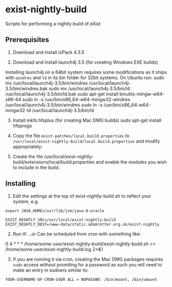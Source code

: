 # exist-nightly-build
Scripts for performing a nightly build of eXist

## Prerequisites
1. Download and install IzPack 4.3.5

2. Download and install launch4j 3.5 (for creating Windows EXE builds)

Installing launch4j on a 64bit system requires some modifications as it ships with `windres` and `ld` in its bin folder for 32bit systems. On Ubuntu run:
sudo mv /usr/local/launch4j-3.5/bin/windres /usr/local/launch4j-3.5/bin/windres.bak
sudo mv /usr/local/launch4j-3.5/bin/ld /usr/local/launch4j-3.5/bin/ld.bak
sudo apt-get install binutils-mingw-w64-x86-64
sudo ln -s /usr/bin/x86_64-w64-mingw32-windres /usr/local/launch4j-3.5/bin/windres
sudo ln -s /usr/bin/x86_64-w64-mingw32-ld /usr/local/launch4j-3.5/bin/ld

3. Install mkfs.hfsplus (for creating Mac DMG builds)
sudo apt-get install hfsprogs

4. Copy the file `exist-patches/local.build.properties` to `/usr/local/exist-nightly-build/local.build.properties` and modify appropriately:

5. Create the file /usr/local/exist-nightly-build/extensions/local/build.properties and enable the modules you wish to include in the build.

## Installing

1. Edit the settings at the top of exist-nightly-build.sh to reflect your system, e.g. 
```
export JAVA_HOME=/usr/lib/jvm/java-8-oracle

EXIST_NIGHTLY_SRC=/usr/local/exist-nightly-build
EXIST_NIGHTLY_DEST=/www-data/static.adamretter.org.uk/exist-nightly
```

2. Run it! ...or Can be scheduled from cron with something like:

0 4 * * * /home/some-user/exist-nightly-build/exist-nightly-build.sh >> /home/some-user/exist-nightly-build.log 2>&1

3. If you are running it via cron, creating the Mac DMG packages requires `sudo` access without promiting for a password as such you will need to make an entry in sudoers similar to:

```
YOUR-USERNAME-OF-CRON-USER ALL = NOPASSWD: /bin/mount, /bin/umount
```
